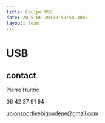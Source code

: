 ```yaml
---
title: Équipe USB
date: 2025-06-20T08:50:58.300Z
layout: team
---
```


# USB



## contact 

Pierre Huitric 

06 42 37 91 64

unionsportivebigoudene@gmail.com

